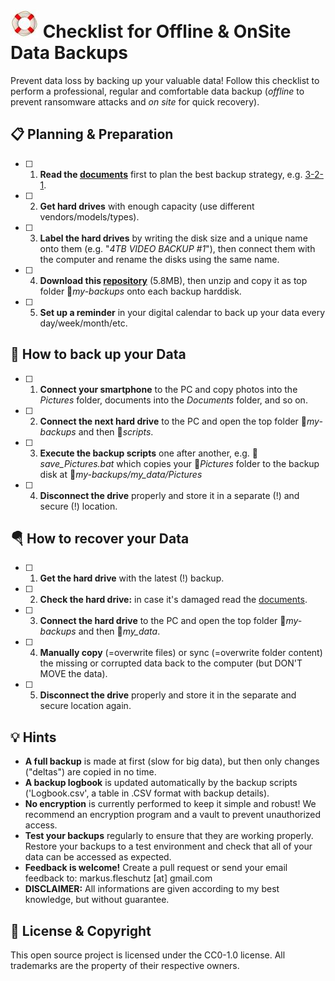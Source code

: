 ![image](folder.jpg) Checklist for Offline & OnSite Data Backups
================================================================
Prevent data loss by backing up your valuable data! Follow this checklist to perform a professional, regular and comfortable data backup (*offline* to prevent ransomware attacks and *on site* for quick recovery).

📋 Planning & Preparation
--------------------------
- [ ] 1. **Read the [documents](docs/)** first to plan the best backup strategy, e.g. [3-2-1](docs/3-2-1_Backup_Strategy.md).
- [ ] 2. **Get hard drives** with enough capacity (use different vendors/models/types).
- [ ] 3. **Label the hard drives** by writing the disk size and a unique name onto them (e.g. "*4TB VIDEO BACKUP #1*"), then connect them with the computer and rename the disks using the same name.
- [ ] 4. **Download this [repository](https://github.com/fleschutz/my-backups/archive/refs/tags/v0.2.zip)** (5.8MB), then unzip and copy it as top folder 📁*my-backups* onto each backup harddisk.
- [ ] 5. **Set up a reminder** in your digital calendar to back up your data every day/week/month/etc.

💾 How to back up your Data
----------------------------
- [ ] 1. **Connect your smartphone** to the PC and copy photos into the *Pictures* folder, documents into the *Documents* folder, and so on.
- [ ] 2. **Connect the next hard drive** to the PC and open the top folder 📁*my-backups* and then 📁*scripts*.
- [ ] 3. **Execute the backup scripts** one after another, e.g. 📄*save_Pictures.bat* which copies your 📁*Pictures* folder to the backup disk at 📁*my-backups/my_data/Pictures*
- [ ] 4. **Disconnect the drive** properly and store it in a separate (!) and secure (!) location.

🪂 How to recover your Data
---------------------------
- [ ] 1. **Get the hard drive** with the latest (!) backup.
- [ ] 2. **Check the hard drive:** in case it's damaged read the [documents](docs/).
- [ ] 3. **Connect the hard drive** to the PC and open the top folder 📁*my-backups* and then 📁*my_data*.
- [ ] 4. **Manually copy** (=overwrite files) or sync (=overwrite folder content) the missing or corrupted data back to the computer (but DON'T MOVE the data).
- [ ] 5. **Disconnect the drive** properly and store it in the separate and secure location again.

💡 Hints
--------
* **A full backup** is made at first (slow for big data), but then only changes ("deltas") are copied in no time.
* **A backup logbook** is updated automatically by the backup scripts ('Logbook.csv', a table in .CSV format with backup details).
* **No encryption** is currently performed to keep it simple and robust! We recommend an encryption program and a vault to prevent unauthorized access.
* **Test your backups** regularly to ensure that they are working properly. Restore your backups to a test environment and check that all of your data can be accessed as expected.
* **Feedback is welcome!** Create a pull request or send your email feedback to: markus.fleschutz [at] gmail.com
* **DISCLAIMER:** All informations are given according to my best knowledge, but without guarantee.

🤝 License & Copyright
-----------------------
This open source project is licensed under the CC0-1.0 license. All trademarks are the property of their respective owners.
